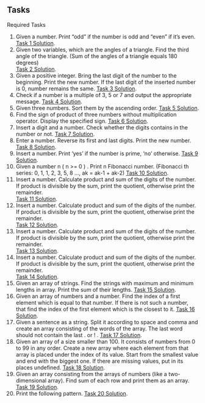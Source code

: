 ## Tasks

Required Tasks

1. Given a number. Print “odd” if the number is odd and “even” if itʼs even.
   [Task 1 Solution](https://github.com/edgarkhudoyan/conditionals-loops/blob/main/task1.js).
2. Given two variables, which are the angles of a triangle. Find the third angle of the triangle. (Sum of the angles of a triangle equals 180 degrees)  
   [Task 2 Solution](https://github.com/edgarkhudoyan/conditionals-loops/blob/main/task2.js).
3. Given a positive integer. Bring the last digit of the number to the beginning. Print the new number. If the last digit of the inserted number is 0, number remains the same.
   [Task 3 Solution](https://github.com/edgarkhudoyan/conditionals-loops/blob/main/task3.js).
4. Check if a number is a multiple of 3, 5 or 7 and output the appropriate message.
   [Task 4 Solution](https://github.com/edgarkhudoyan/conditionals-loops/blob/main/task4.js).
5. Given three numbers. Sort them by the ascending order.
   [Task 5 Solution](https://github.com/edgarkhudoyan/conditionals-loops/blob/main/task5.js).
6. Find the sign of product of three numbers without multiplication operator. Display the specified sign.
   [Task 6 Solution](https://github.com/edgarkhudoyan/conditionals-loops/blob/main/task6.js).
7. Insert a digit and a number. Check whether the digits contains in the number or not.
   [Task 7 Solution](https://github.com/edgarkhudoyan/conditionals-loops/blob/main/task7.js).
8. Enter a number. Reverse its first and last digits. Print the new number.
   [Task 8 Solution](https://github.com/edgarkhudoyan/conditionals-loops/blob/main/task8.js).
9. Insert a number. Print ‘yesʼ if the number is prime, ‘noʼ otherwise.
   [Task 9 Solution](https://github.com/edgarkhudoyan/conditionals-loops/blob/main/task9.js).
10. Given a number n ( n >= 0 ) . Print n Fibonacci number. (Fibonacci th series: 0, 1, 1, 2, 3, 5, 8 ..., ak = ak-1 + ak-2)
    [Task 10 Solution](https://github.com/edgarkhudoyan/conditionals-loops/blob/main/task_10.js).
11. Insert a number. Calculate product and sum of the digits of the number. If product is divisible by the sum, print the quotient, otherwise print the remainder.  
    [Task 11 Solution](https://github.com/edgarkhudoyan/conditionals-loops/blob/main/task_11.js).
12. Insert a number. Calculate product and sum of the digits of the number. If product is divisible by the sum, print the quotient, otherwise print the remainder.  
    [Task 12 Solution](https://github.com/edgarkhudoyan/conditionals-loops/blob/main/task_12.js).
13. Insert a number. Calculate product and sum of the digits of the number. If product is divisible by the sum, print the quotient, otherwise print the remainder.  
    [Task 13 Solution](https://github.com/edgarkhudoyan/conditionals-loops/blob/main/task_13.js).
14. Insert a number. Calculate product and sum of the digits of the number. If product is divisible by the sum, print the quotient, otherwise print the remainder.  
    [Task 14 Solution](https://github.com/edgarkhudoyan/conditionals-loops/blob/main/task_14.js).
15. Given an array of strings. Find the strings with maximum and minimum lengths in array. Print the sum of their lengths.
    [Task 15 Solution](https://github.com/edgarkhudoyan/conditionals-loops/blob/main/task_15.js).
16. Given an array of numbers and a number. Find the index of a first element which is equal to that number. If there is not such a number, that find the index of the first element which is the closest to it.
    [Task 16 Solution](https://github.com/edgarkhudoyan/conditionals-loops/blob/main/task_16.js).
17. Given a sentence as a string. Split it according to space and comma and create an array consisting of the words of the array. The last word should not contain the last . or ! .
    [Task 17 Solution](https://github.com/edgarkhudoyan/conditionals-loops/blob/main/task_17.js).
18. Given an array of a size smaller than 100. It consists of numbers from 0 to 99 in any order. Create a new array where each element from that array is placed under the index of its value. Start from the smallest value and end with the biggest one. If there are missing values, put in its places undefined.
    [Task 18 Solution](https://github.com/edgarkhudoyan/conditionals-loops/blob/main/task_18.js).
19. Given an array consisting from the arrays of numbers (like a two-dimensional array). Find sum of each row and print them as an array.
    [Task 19 Solution](https://github.com/edgarkhudoyan/conditionals-loops/blob/main/task_19.js).
20. Print the following pattern.
    [Task 20 Solution](https://github.com/edgarkhudoyan/conditionals-loops/blob/main/task_20.js).

